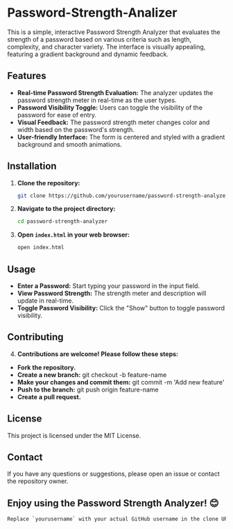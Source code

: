 # Password-Strength-Analizer

This is a simple, interactive Password Strength Analyzer that evaluates the strength of a password based on various criteria such as length, complexity, and character variety. The interface is visually appealing, featuring a gradient background and dynamic feedback.

## Features

- **Real-time Password Strength Evaluation:** The analyzer updates the password strength meter in real-time as the user types.
- **Password Visibility Toggle:** Users can toggle the visibility of the password for ease of entry.
- **Visual Feedback:** The password strength meter changes color and width based on the password's strength.
- **User-friendly Interface:** The form is centered and styled with a gradient background and smooth animations.

## Installation

1. **Clone the repository:**
   ```bash
   git clone https://github.com/yourusername/password-strength-analyzer.git

2. **Navigate to the project directory:**
   ```bash
   cd password-strength-analyzer

3. **Open `index.html` in your web browser:**
   ```bash
   open index.html

## Usage

- **Enter a Password:** Start typing your password in the input field.
- **View Password Strength:** The strength meter and description will update in real-time.
- **Toggle Password Visibility:** Click the "Show" button to toggle password visibility.

## Contributing

4. **Contributions are welcome! Please follow these steps:**

- **Fork the repository.**
- **Create a new branch:** git checkout -b feature-name
- **Make your changes and commit them:** git commit -m 'Add new feature'
- **Push to the branch:** git push origin feature-name
- **Create a pull request.**

## License

This project is licensed under the MIT License.

## Contact

If you have any questions or suggestions, please open an issue or contact the repository owner.

## Enjoy using the Password Strength Analyzer! 😊
   ```bash
   Replace `yourusername` with your actual GitHub username in the clone URL. This `README.md` file provides an overview of the project, installation.
